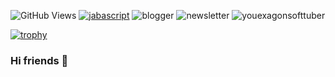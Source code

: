 ![GitHub Views](https://komarev.com/ghpvc/?username=exagonsoft&color=FAC151)
[![jabascript](https://img.shields.io/badge/Javascript-Fan-FAC151.svg?logo=javascript&logoWidth=20)](https://github.com/exagonsoft)
![blogger](https://img.shields.io/badge/Blogger-Follow%20Me-FAC151.svg?logo=hashnode&logoWidth=20)
![newsletter](https://img.shields.io/badge/Newsletter-subscribe-%23FAC151.svg?logo=gmail&logoWidth=20)
![youexagonsofttuber](https://img.shields.io/badge/YouTuber-Follow%20Me-FAC151.svg?logo=youtube&logoWidth=20)

[![trophy](https://github-profile-trophy.vercel.app/?username=exagonsoft&theme=onedark&row=1&column=6)](https://github.com/ryo-ma/github-profile-trophy)

### Hi friends 👋
